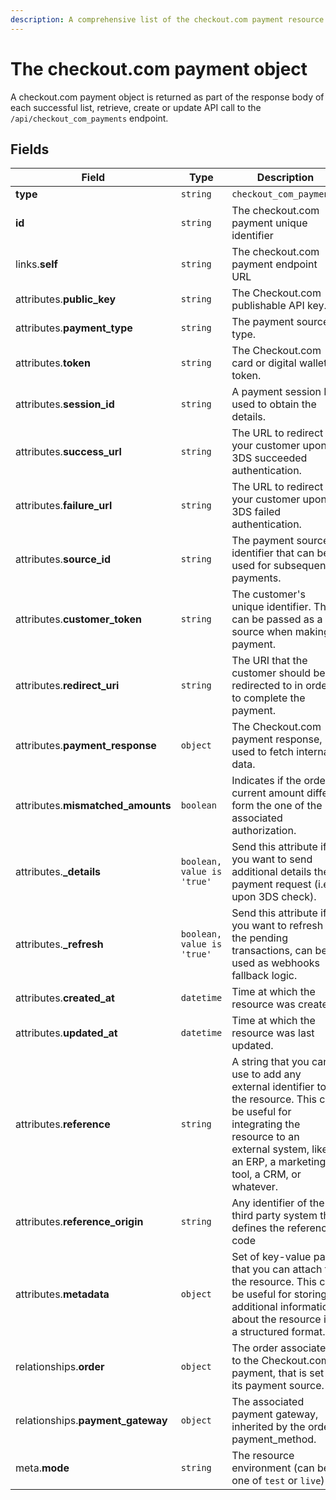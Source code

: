 ```yaml
---
description: A comprehensive list of the checkout.com payment resource's attributes and relationships
---
```


# The checkout.com payment object

A checkout.com payment object is returned as part of the response body of each successful list, retrieve, create or update API call to the `/api/checkout_com_payments` endpoint.

## Fields

| Field          | Type     | Description                                  |
| -------------- | -------- | -------------------------------------------- |
| **type**       | `string` | `checkout_com_payments`                        |
| **id**         | `string` | The checkout.com payment unique identifier  |
| links.**self** | `string` | The checkout.com payment endpoint URL       |
| attributes.**public_key** | `string` | The Checkout.com publishable API key. |
| attributes.**payment_type** | `string` | The payment source type. |
| attributes.**token** | `string` | The Checkout.com card or digital wallet token. |
| attributes.**session_id** | `string` | A payment session ID used to obtain the details. |
| attributes.**success_url** | `string` | The URL to redirect your customer upon 3DS succeeded authentication. |
| attributes.**failure_url** | `string` | The URL to redirect your customer upon 3DS failed authentication. |
| attributes.**source_id** | `string` | The payment source identifier that can be used for subsequent payments. |
| attributes.**customer_token** | `string` | The customer's unique identifier. This can be passed as a source when making a payment. |
| attributes.**redirect_uri** | `string` | The URI that the customer should be redirected to in order to complete the payment. |
| attributes.**payment_response** | `object` | The Checkout.com payment response, used to fetch internal data. |
| attributes.**mismatched_amounts** | `boolean` | Indicates if the order current amount differs form the one of the associated authorization. |
| attributes.**_details** | `boolean, value is 'true'` | Send this attribute if you want to send additional details the payment request (i.e. upon 3DS check). |
| attributes.**_refresh** | `boolean, value is 'true'` | Send this attribute if you want to refresh all the pending transactions, can be used as webhooks fallback logic. |
| attributes.**created_at** | `datetime` | Time at which the resource was created. |
| attributes.**updated_at** | `datetime` | Time at which the resource was last updated. |
| attributes.**reference** | `string` | A string that you can use to add any external identifier to the resource. This can be useful for integrating the resource to an external system, like an ERP, a marketing tool, a CRM, or whatever. |
| attributes.**reference_origin** | `string` | Any identifier of the third party system that defines the reference code |
| attributes.**metadata** | `object` | Set of key-value pairs that you can attach to the resource. This can be useful for storing additional information about the resource in a structured format. |
| relationships.**order** | `object` | The order associated to the Checkout.com payment, that is set as its payment source. |
| relationships.**payment_gateway** | `object` | The associated payment gateway, inherited by the order payment_method. |
| meta.**mode** | `string` | The resource environment \(can be one of `test` or `live`\) |

